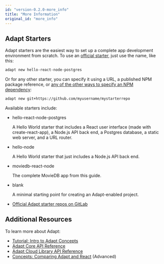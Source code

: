 ```yaml
---
id: "version-0.2.0-more_info"
title: "More Information"
original_id: "more_info"
---
```

<!-- DOCTOC SKIP -->

## Adapt Starters

Adapt starters are the easiest way to set up a complete app development environment from scratch.
To use an [official starter](https://gitlab.com/adpt/starters), just use the name, like this:

```bash
adapt new hello-react-node-postgres
```

Or for any other starter, you can specify it using a URL, a published NPM package reference, or [any of the other ways to specify an NPM dependency](https://docs.npmjs.com/files/package.json#dependencies):

```bash
adapt new git+https://github.com/myusername/mystarterrepo
```

Available starters include:

* hello-react-node-postgres

    A Hello World starter that includes a React user interface (made with create-react-app), a Node.js API back end, a Postgres database, a static web server, and a URL router.

* hello-node

    A Hello World starter that just includes a Node.js API back end.

* moviedb-react-node

    The complete MovieDB app from this guide.

* blank

    A minimal starting point for creating an Adapt-enabled project.

* [Official Adapt starter repos on GitLab](https://gitlab.com/adpt/starters)

## Additional Resources

To learn more about Adapt:

* [Tutorial: Intro to Adapt Concepts](../tutorial_concepts)
* [Adapt Core API Reference](../api/core/overview)
* [Adapt Cloud Library API Reference](../api/cloud/overview)
* [Concepts: Comparing Adapt and React](../comparing_react/index.md) (Advanced)
